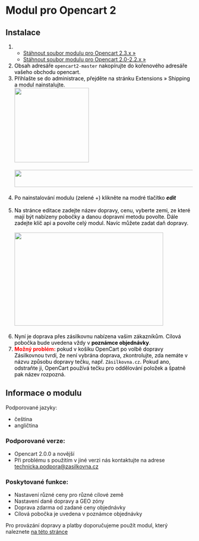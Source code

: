 <h1>Modul pro Opencart 2</h1>
<h2>Instalace</h2>
<ol style="color: black; ">
  <li>
    <ul>
      <li><a href="https://github.com/Zasilkovna/opencart2/archive/opencart2.3.zip">Stáhnout soubor modulu pro Opencart 2.3.x &raquo;</a></li>
      <li><a href="https://github.com/Zasilkovna/opencart2/archive/master.zip">Stáhnout soubor modulu pro Opencart 2.0-2.2.x &raquo;</a></li>
    </ul>
  </li>
  <li>
    Obsah adresáře <code>opencart2-master</code> nakopírujte do kořenového adresáře vašeho obchodu opencart.<br>
  </li>
  <li>
    Přihlašte se do administrace, přejděte na stránku Extensions » Shipping a modul nainstalujte.<br>
    <a href="https://cloud.githubusercontent.com/assets/11771520/8772625/045ed8cc-2ece-11e5-9f01-bb90e556e2a1.png"><img width=200 height=200 src="https://cloud.githubusercontent.com/assets/11771520/8772625/045ed8cc-2ece-11e5-9f01-bb90e556e2a1.png"></a><br><br>
    <a href="https://cloud.githubusercontent.com/assets/11771520/8772624/03292192-2ece-11e5-8612-c09330155585.png"><img width=600 height=46 src="https://cloud.githubusercontent.com/assets/11771520/8772624/03292192-2ece-11e5-8612-c09330155585.png"></a><br><br>
  </li>
  <li>
    Po nainstalování modulu (zelené +) klikněte na modré tlačítko <i><strong>edit</strong></i><br><br>
  </li>
  <li>
    Na stránce editace zadejte název dopravy, cenu, vyberte zemi, ze které mají být nabízeny pobočky a danou dopravní metodu povolte.
    Dále zadejte klíč api a povolte celý modul. Navíc můžete zadat daň dopravy.<br><br>
    <a href="https://cloud.githubusercontent.com/assets/11771520/8772621/00d3b164-2ece-11e5-8172-eaff1100ec6f.png"><img width=400 height=250 src="https://cloud.githubusercontent.com/assets/11771520/8772621/00d3b164-2ece-11e5-8172-eaff1100ec6f.png"></a><br><br>
  </li>
  <li>
    Nyní je doprava přes zásilkovnu nabízena vašim zákazníkům. Cílová pobočka bude uvedena vždy v <strong>poznámce objednávky</strong>.
  </li>
  <li>
    <strong style="color: red">Možný problém: </strong> pokud v košíku OpenCart po volbě dopravy Zásilkovnou tvrdí, že není vybrána doprava, zkontrolujte, zda nemáte v názvu způsobu dopravy tečku, např. <code>Zásilkovna.cz</code>. Pokud ano, odstraňte ji, OpenCart používá tečku pro oddělování položek a špatně pak název rozpozná.
    </li>
</ol>
<h2>Informace o modulu</h2>
<p>Podporované jazyky:</p>
<ul>
  <li>čeština</li>
  <li>angličtina</li>
</ul>
<h3>Podporované verze:</h3>
<ul>
  <li>Opencart 2.0.0 a novější</li>
  <li>Při problému s použitím v jiné verzi nás kontaktujte na adrese <a href="mailto:technicka.podpora@zasilkovna.cz">technicka.podpora@zasilkovna.cz</a></li>
</ul>
<h3>Poskytované funkce:</h3>
<ul>
  <li>Nastavení různé ceny pro různé cílové země</li>
  <li>Nastavení daně dopravy a GEO zóny</li>
  <li>Doprava zdarma od zadané ceny objednávky</li>
  <li>Cílová pobočka je uvedena v poznámce objednávky</li>
</ul>
<p>Pro provázání dopravy a platby doporučujeme použít modul, který naleznete <a targer='_blank' href="http://www.opencart.com/index.php?route=extension/extension/info&amp;extension_id=11301&amp;filter_search=gop">na této stránce</a></p>
